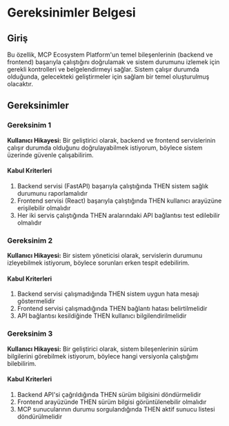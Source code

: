 # Gereksinimler Belgesi

## Giriş

Bu özellik, MCP Ecosystem Platform'un temel bileşenlerinin (backend ve frontend) başarıyla çalıştığını doğrulamak ve sistem durumunu izlemek için gerekli kontrolleri ve belgelendirmeyi sağlar. Sistem çalışır durumda olduğunda, gelecekteki geliştirmeler için sağlam bir temel oluşturulmuş olacaktır.

## Gereksinimler

### Gereksinim 1

**Kullanıcı Hikayesi:** Bir geliştirici olarak, backend ve frontend servislerinin çalışır durumda olduğunu doğrulayabilmek istiyorum, böylece sistem üzerinde güvenle çalışabilirim.

#### Kabul Kriterleri

1. Backend servisi (FastAPI) başarıyla çalıştığında THEN sistem sağlık durumunu raporlamalıdır
2. Frontend servisi (React) başarıyla çalıştığında THEN kullanıcı arayüzüne erişilebilir olmalıdır
3. Her iki servis çalıştığında THEN aralarındaki API bağlantısı test edilebilir olmalıdır

### Gereksinim 2

**Kullanıcı Hikayesi:** Bir sistem yöneticisi olarak, servislerin durumunu izleyebilmek istiyorum, böylece sorunları erken tespit edebilirim.

#### Kabul Kriterleri

1. Backend servisi çalışmadığında THEN sistem uygun hata mesajı göstermelidir
2. Frontend servisi çalışmadığında THEN bağlantı hatası belirtilmelidir
3. API bağlantısı kesildiğinde THEN kullanıcı bilgilendirilmelidir

### Gereksinim 3

**Kullanıcı Hikayesi:** Bir geliştirici olarak, sistem bileşenlerinin sürüm bilgilerini görebilmek istiyorum, böylece hangi versiyonla çalıştığımı bilebilirim.

#### Kabul Kriterleri

1. Backend API'si çağrıldığında THEN sürüm bilgisini döndürmelidir
2. Frontend arayüzünde THEN sürüm bilgisi görüntülenebilir olmalıdır
3. MCP sunucularının durumu sorgulandığında THEN aktif sunucu listesi döndürülmelidir